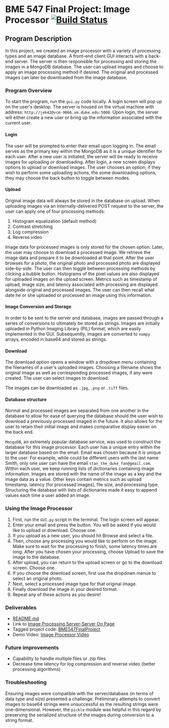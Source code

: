 # BME 547 Final Project: Image Processor [![Build Status](https://travis-ci.com/everettknudsen/BME547FinalProject.svg?branch=master)](https://travis-ci.com/everettknudsen/BME547FinalProject)

## Program Description
In this project, we created an image processor with a variety of processing types and an image database. A front-end client GUI interacts with a back-end server. The server is then responsible for processing and storing the images in a MongoDB database. The user can upload images and choose to apply an image processing method if desired. The original and processed images can later be downloaded from the image database.

### Program Overview
To start the program, run the `gui.py` code locally. A login screen will pop up on the user's desktop.
The server is housed on the virtual machine with address: `http://jek42@vcm-9066.vm.duke.edu:5000`. Upon login, the server will either create a new user or bring up the information associated with the current user.

#### Login
The user will be prompted to enter their email upon logging in. The email serves as the primary key within the MongoDB as it is a unique identifier for each user. After a new user is initiated, the server will be ready to receive images for uploading or downloading. After login, a new screen displays options to upload or download images. The user chooses an option; if they wish to perform some uploading actions, the some downloading options, they may choose the back button to toggle between modes.

#### Upload
Original image data will always be stored in the database on upload. When uploading images via an internally-delivered POST request to the server, the user can apply one of four processing methods:
1. Histogram equalization (default method)
2. Contrast stretching
3. Log compression
4. Reverse video

Image data for processed images is only stored for the chosen option. Later, the user may choose to download a processed image. We retrieve the image data and prepare it to be downloaded at that point.
After the user browses for a photo, the original photo and processed photo are displayed side-by-side. The user can then toggle between processing methods by clicking a bubble button.
Histograms of the pixel values are also displayed for uploaded images on the upload screen.
Metrics such as timestamp of upload, image size, and latency associated with processing are displayed alongside original and processed images. The user can then recall what date he or she uploaded or processed an image using this information. 

#### Image Conversion and Storage
In order to be sent to the server and database, images are passed through a series of conversions to ultimately be stored as strings. Images are initially uploaded in Python Imaging Library (PIL) format, which are easily implemented in the GUI. Subsequently, images are converted to `numpy` arrays, encoded in base64 and stored as strings.

#### Download
The download option opens a window with a dropdown menu containing the filenames of a user's uploaded images. Choosing a filename shows the original image as well as corresponding processed images, if any were created. The user can select images to download.

The images can be downloaded as `.jpg`, `.png` or `.tiff` files.

#### Database structure
Normal and processed images are separated from one another in the database to allow for ease of querying the database should the user wish to download a previously processed imaged in the future. It also allows for the user to retain their initial image and makes comparative display easier on the back end.

`MongoDB`, an extremely popular database service, was used to construct the database for this image processor. Each user has a unique entry within the larger database based on the email. Email was chosen because it is unique to the user. For example, while could be different users with the last name Smith, only one user can have the email `stan_the_duke_fan@gmail.com`. Within each user, we keep running lists of dictionaries containing image information. Images are stored with the name of the image as a key and the image data as a value. Other keys contain metrics such as upload timestamp, latency (for processed images), file size, and processing type. Structuring the database with lists of dictionaries made it easy to append values each time a user added an image.

### Using the Image Processor
1. First, run the `GUI.py` script in the terminal. The login screen will appear.
2. Enter your email and press the button.
You will be asked if you would like to upload or download. Choose one.
3. If you upload as a new user, you should hit Browse and select a file. 
4. Then, choose any processing you would like to perform on the image. Make sure to wait for the processing to finish, some latency times are long. After you have chosen your processing, choose Upload to save the image to the database. 
5. After upload, you can return to the upload screen or go to the download screen. Choose one.
6. If you choose the download screen, first use the dropdown menue to select an original photo.
7. Next, select a processed image type for that original image.
8. Finally download the image in your desired format.
9. Repeat any of these actions as you desire!
### Deliverables
* [README.md](https://github.com/everettknudsen/BME547FinalProject/blob/master/README.md)
* Link to [Image Processing Server-Server On Page](http://vcm-9066.vm.duke.edu:5000/)
* Tagged project code: [BME547FinalProject](https://github.com/everettknudsen/BME547FinalProject/tree/master)
* Demo Video: [Image Processor Video]()
### Future improvements
* Capability to handle multiple files or .zip files
* Decrease time latency for log compression and reverse video (better processing algorithms)

### Troubleshooting
Ensuring images were compatible with the server/database (in terms of data type and size) presented a challenge. Preliminary attempts to convert images to base64 strings were unsuccessful as the resulting strings were one-dimensional. However, the `pickle` module was helpful in this regard by preserving the serialized structure of the images during conversion to a string format.